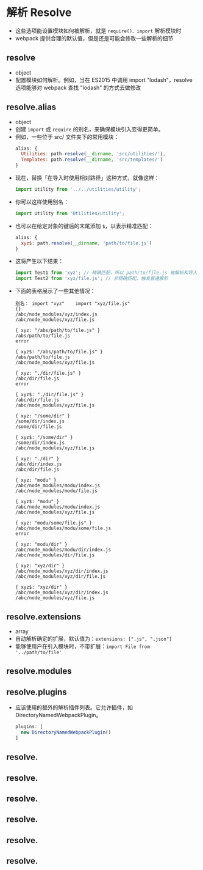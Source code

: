 # 解析 Resolve

- 这些选项能设置模块如何被解析，就是 `require()、import` 解析模块时
- webpack 提供合理的默认值，但是还是可能会修改一些解析的细节

## resolve

- object
- 配置模块如何解析。例如，当在 ES2015 中调用 import "lodash"，resolve 选项能够对 webpack 查找 "lodash" 的方式去做修改

## resolve.alias

- object
- 创建 `import` 或 `require` 的别名，来确保模块引入变得更简单。
- 例如，一些位于 src/ 文件夹下的常用模块：
    ```js
    alias: {
      Utilities: path.resolve(__dirname, 'src/utilities/'),
      Templates: path.resolve(__dirname, 'src/templates/')
    }
    ```
- 现在，替换「在导入时使用相对路径」这种方式，就像这样：
    ```js
    import Utility from '../../utilities/utility';
    ```
- 你可以这样使用别名：
    ```js
    import Utility from 'Utilities/utility';
    ```
- 也可以在给定对象的键后的末尾添加 `$`，以表示精准匹配：
    ```js
    alias: {
      xyz$: path.resolve(__dirname, 'path/to/file.js')
    }
    ```
- 这将产生以下结果：
    ```js
    import Test1 from 'xyz'; // 精确匹配，所以 path/to/file.js 被解析和导入
    import Test2 from 'xyz/file.js'; // 非精确匹配，触发普通解析
    ```
- 下面的表格展示了一些其他情况：
    ```
    别名：	import "xyz"	import "xyz/file.js"
    {} 
    /abc/node_modules/xyz/index.js
    /abc/node_modules/xyz/file.js

    { xyz: "/abs/path/to/file.js" }
    /abs/path/to/file.js
    error
    
    { xyz$: "/abs/path/to/file.js" }
    /abs/path/to/file.js
    /abc/node_modules/xyz/file.js
    
    { xyz: "./dir/file.js" }
    /abc/dir/file.js
    error
    
    { xyz$: "./dir/file.js" }
    /abc/dir/file.js
    /abc/node_modules/xyz/file.js
    
    { xyz: "/some/dir" }
    /some/dir/index.js
    /some/dir/file.js
    
    { xyz$: "/some/dir" }
    /some/dir/index.js
    /abc/node_modules/xyz/file.js
    
    { xyz: "./dir" }
    /abc/dir/index.js
    /abc/dir/file.js
    
    { xyz: "modu" }
    /abc/node_modules/modu/index.js
    /abc/node_modules/modu/file.js
    
    { xyz$: "modu" }
    /abc/node_modules/modu/index.js
    /abc/node_modules/xyz/file.js
    
    { xyz: "modu/some/file.js" }
    /abc/node_modules/modu/some/file.js
    error
    
    { xyz: "modu/dir" }
    /abc/node_modules/modu/dir/index.js
    /abc/node_modules/dir/file.js
    
    { xyz: "xyz/dir" }
    /abc/node_modules/xyz/dir/index.js
    /abc/node_modules/xyz/dir/file.js
    
    { xyz$: "xyz/dir" }
    /abc/node_modules/xyz/dir/index.js
    /abc/node_modules/xyz/file.js
    ```

## resolve.extensions

- array
- 自动解析确定的扩展，默认值为：`extensions: [".js", ".json"]`
- 能够使用户在引入模块时，不带扩展：`import File from '../path/to/file'`

## resolve.modules

## resolve.plugins

 - 应该使用的额外的解析插件列表。它允许插件，如 DirectoryNamedWebpackPlugin。
    ```js
    plugins: [
      new DirectoryNamedWebpackPlugin()
    ]
    ```


## resolve.
## resolve.
## resolve.
## resolve.
## resolve.
## resolve.
